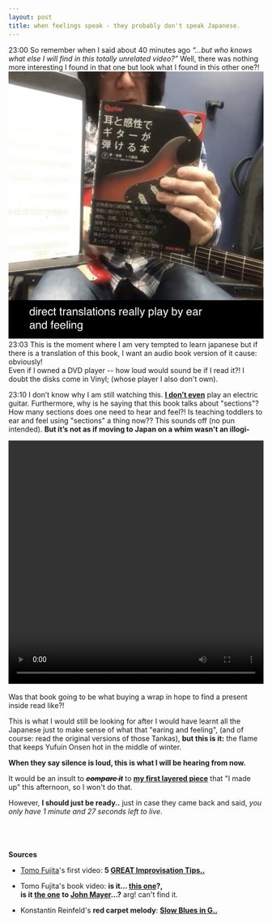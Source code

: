 ```yaml
---
layout: post
title: when feelings speak - they probably don't speak Japanese.
---
```


23:00
So remember when I said about 40 minutes ago _“...but who knows what else I will find in this totally unrelated video?”_
Well, there was nothing more interesting I found in that one but look what I found in this other one?!
![book?](/public/assets/images/book.jpg)
23:03 This is the moment where I am very tempted to learn japanese but if there is a translation of this book, I want an audio book version of it cause: obviously!
<br>Even if I owned a DVD player -- how loud would sound be if I read it?! I doubt the disks come in Vinyl; (whose player I also don't own).

23:10 I don’t know why I am still watching this. **[I don’t even](/public/assets/images/do_you_even.png)** play an electric guitar. Furthermore, why is he saying that this book talks about "sections"? How many sections does one need to hear and feel?! Is teaching toddlers to ear and feel using "sections" a thing now?? This sounds off (no pun intended). **But it’s not as if moving to Japan on a whim wasn't an illogi-**
<br>

<video controls="" autoplay="true" src="https://www.tatianazihindula.com/public/assets/videos/KONSTANTIN_REINFELD.mp4" type="video/mp4" width="100%" height="480"></video>
<br>

Was that book going to be what buying a wrap in hope to find a present inside read like?!

This is what I would still be looking for after I would have learnt all the Japanese just to make sense of what that "earing and feeling", (and of course: read the original versions of those Tankas), **but this is it:** the flame that keeps Yufuin Onsen hot in the middle of winter.

**When they say silence is loud, this is what I will be hearing from now.**

It would be an insult to _**~~compare it~~**_ to [**my first layered piece**](/misk_audio) that "I made up" this afternoon, so I won't do that.

However, **I should just be ready..** just in case they came back and said, _you only have 1 minute and 27 seconds left to live_.
<br><br><br><br><br>
**Sources**


- [Tomo Fujita](http://www.osiamo.com/Tomo-Fujita)'s first video: **5 [GREAT Improvisation Tips..](https://www.youtube.com/watch?v=BxQBqaXXo_c)**

- Tomo Fujita's book video: **is it... [this one](https://youtu.be/i0wzs3secRw)?,<br>is it [the one](https://www.youtube.com/watch?v=N2hZRgL_AME) to [John Mayer](https://youtu.be/mQ055hHdxbE)...?** arg! can't find it.

- Konstantin Reinfeld's **red carpet melody**: **[Slow Blues in G..](https://youtu.be/AqTURKuqAbg)**
